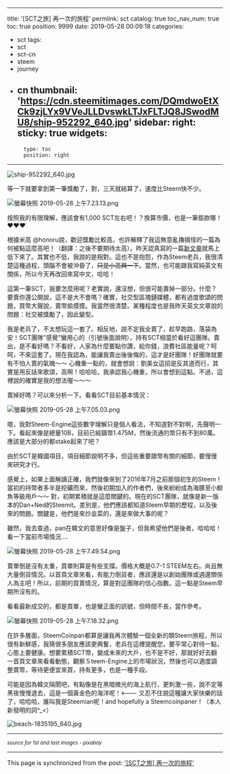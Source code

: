 
---
title: '[SCT之旅] 再一次的旅程'
permlink: sct
catalog: true
toc_nav_num: true
toc: true
position: 9999
date: 2019-05-28 00:09:18
categories:
- sct
tags:
- sct
- sct-cn
- steem
- journey
- cn
thumbnail: 'https://cdn.steemitimages.com/DQmdwoEtXCk9zjLYx9VVeJLLDvswkLTJxFLTJQ8JSwodMU8/ship-952292_640.jpg'
sidebar:
    right:
        sticky: true
widgets:
    -
        type: toc
        position: right
---


![ship-952292_640.jpg](https://cdn.steemitimages.com/DQmdwoEtXCk9zjLYx9VVeJLLDvswkLTJxFLTJQ8JSwodMU8/ship-952292_640.jpg)

等一下就要拿到第一筆獎勵了，對，三天就結算了，速度比Steem快不少。

![螢幕快照 2019-05-28 上午7.23.13.png](https://cdn.steemitimages.com/DQmVy32N7jgVyuio2EKMDr4wwU7XsfiCXRg9Kw1oN6i7AC8/%E8%9E%A2%E5%B9%95%E5%BF%AB%E7%85%A7%202019-05-28%20%E4%B8%8A%E5%8D%887.23.13.png)

按照我的有限理解，應該會有1,000 SCT左右吧！？換算市價，也是一筆鉅款哪！❤️❤️❤️

根據米高 @honoru說，歡迎獎勵比較高，也許解釋了我這無意亂擼搞怪的一篇為何被點這麼高吧！（翻譯：之後不要期待太高）。昨天認真寫的一篇[新文章](https://www.steemcoinpan.com/sct/@deanliu/social-media-token-discussion-part-i-incentivize-what)就馬上低下來了。其實也不低，我說的是相對。這也不是抱怨，作為Steem老兵，我很清楚這種過程，頭腦不會被沖昏了，<del>只是小高興一下</del>。當然，也可能跟我寫純英文有關係，所以今天再改回來寫中文，哈哈！

這第一筆SCT，我要怎麼用呢？老實說，還沒想，但很可能賣掉一部分。什麼？要賣你還公開說，這不是大不會嗎？確實，社交型區塊鏈媒體，都有過度歌頌的問題，買幣大聲說，賣幣偷摸摸。我當然很清楚。某種程度也是我昨天英文文章說的問題：社交被獎勵了，因此變型。

我是老兵了，不太想玩這一套了。相反地，說不定我全賣了，趁早跑路，落袋為安！SCT團隊"感覺"蠻用心的（引號後面說明），持有SCT相當於看好這團隊。賣出，是不看好嗎？不看好，人家為什麼要點你讚，給你錢，浪費社區能量呢？呵呵，不來這套了。現在我認為，能讓我賣出後後悔的，這才是好團隊！好團隊就要有不怕人賣的氣魄～～ 心機重一點的，就會想說：劉美女這招是反其道而行，其實是用反話來歌頌，高啊！哈哈哈，我承認我心機重，所以會想到這點。不過，這裡說的確實是我的想法喔～～～

賣掉好嗎？可以來分析一下。看看SCT目前基本情況：

![螢幕快照 2019-05-28 上午7.05.03.png](https://cdn.steemitimages.com/DQmPN1M1kx6PRAYbtEpS6zp9MFBEi1qSs5RMnjUpSpFdLeV/%E8%9E%A2%E5%B9%95%E5%BF%AB%E7%85%A7%202019-05-28%20%E4%B8%8A%E5%8D%887.05.03.png)

嗯，我對Steem-Engine這些數字理解只是個人看法，不知道對不對啊，先聲明一下。看起來像是總量10B，目前已經鑄幣1.475M，然後流通的幣只有不到80萬。應該是大部分的都stake起來了吧？

由於SCT是韓國項目，項目細節說明不多，但這些重要跟幣有關的細節，要慢慢來研究才行。

感覺上，如果上面解讀正確，我們就像來到了2016年7月之前那個初生的Steem！當初的持幣者多半是挖礦而來，然後初期加入的作者們，後來紛紛成為海豚至小鯨魚等級用戶～～ 對，初期累積就是這麼關鍵的。現在的SCT團隊，就像是新一版本的Dan+Ned的Steemit。差別是，他們應該都知道Steem早期的歷程，以及後來的問題。關鍵是，他們是來炒韭菜的，還是來做大事的呢？

雖然，我去查過，pan在韓文的意思好像是盤子，但我希望他們是後者，哈哈哈！看一下當前市場情況....

![螢幕快照 2019-05-28 上午7.49.54.png](https://cdn.steemitimages.com/DQmc7YayHNtu6zHgQWn1AVKZ1rApeJSKnmkY4xUHrShP7Lb/%E8%9E%A2%E5%B9%95%E5%BF%AB%E7%85%A7%202019-05-28%20%E4%B8%8A%E5%8D%887.49.54.png)

賣單倒是沒有太重，買單則算是有些支撐。價格大概是0.7-1 STEEM左右。尚且無大量倒貨情況。以首頁文章來看，有能力倒貨者，應該還是以創始團隊或週邊關係人為主吧！所以，前期的買賣情況，算是對這團隊的信心指數。這一點是Steem早期所沒有的。

看看最新成交的，都是買單，也是蠻正面的訊號，但時間不長，當作參考。

![螢幕快照 2019-05-28 上午7.18.32.png](https://cdn.steemitimages.com/DQmRuXJSEBJjtsvCUYDnb41WMWzzBv93CFamHyzXmf1unCb/%E8%9E%A2%E5%B9%95%E5%BF%AB%E7%85%A7%202019-05-28%20%E4%B8%8A%E5%8D%887.18.32.png)

在許多層面，SteemCoinpan都算是讓我再次體驗一個全新的類Steem旅程，所以很有新鮮感，我猜很多朋友應該更興奮，老兵在這裡提醒您，要平常心對待一點，心態上要健康。想要累積SCT幣，變成未來的大戶，也不是不好，那就好好去翻一首頁文章來看看動態，觀察Ｓteem-Engine上的市場狀況，然後也可以適度調整賣幣，等待更便宜來買，持有更多，也是一種手段。

可能是因為韓文隔閡吧，有點像是在黑暗微光的海上航行，更刺激一些，說不定等黑夜慢慢退去，這是一個黃金色的海洋呢！<--- 又忍不住說這種讓大家快樂的話了，哈哈哈，誰叫我是Steemian呢！and hopefully a Steemcoinpaner！（本人新發明的詞^_<）

![beach-1835195_640.jpg](https://cdn.steemitimages.com/DQmPgSJtpQzc82sXDGdQt8Zed2sCDP3T7C5E7JfdZ9GGaLi/beach-1835195_640.jpg)

*****
<sub>*source for 1st and last images - pixabay*</sub>

- - -

This page is synchronized from the post: ['[SCT之旅] 再一次的旅程'](https://steemit.com/@deanliu/sct)
